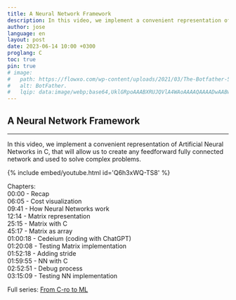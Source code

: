 ```yaml
---
title: A Neural Network Framework
description: In this video, we implement a convenient representation of Artificial Neural Networks in C, that will allow us to create any feedforward fully connected network and used to solve complex problems.
author: jose
language: en
layout: post
date: 2023-06-14 10:00 +0300
proglang: C
toc: true
pin: true
# image:
#   path: https://flowxo.com/wp-content/uploads/2021/03/The-Botfather-512x512.png
#   alt: BotFather.
#   lqip: data:image/webp;base64,UklGRpoAAABXRUJQVlA4WAoAAAAQAAAADwAABwAAQUxQSDIAAAARL0AmbZurmr57yyIiqE8oiG0bejIYEQTgqiDA9vqnsUSI6H+oAERp2HZ65qP/VIAWAFZQOCBCAAAA8AEAnQEqEAAIAAVAfCWkAALp8sF8rgRgAP7o9FDvMCkMde9PK7euH5M1m6VWoDXf2FkP3BqV0ZYbO6NA/VFIAAAA
---
```


## A Neural Network Framework
---
In this video, we implement a convenient representation of Artificial Neural Networks in C, that will allow us to create any feedforward fully connected network and used to solve complex problems.  

{% include embed/youtube.html id='Q6h3xWQ-TS8' %}  

Chapters:  
00:00 - Recap  
06:05 - Cost visualization  
09:41 - How Neural Networks work  
12:14 - Matrix representation  
25:15 - Matrix with C  
45:17 - Matrix as array  
01:00:18 - Cedeium (coding with ChatGPT)  
01:20:08 - Testing Matrix implementation  
01:52:18 - Adding stride  
01:59:55 - NN with C  
02:52:51 - Debug process  
03:15:09 - Testing NN implementation
  
Full series: [From C-ro to ML](https://youtube.com/playlist?list=PLhC62h-hclS2o5RycDO3oovHf75Tit7pj)  
